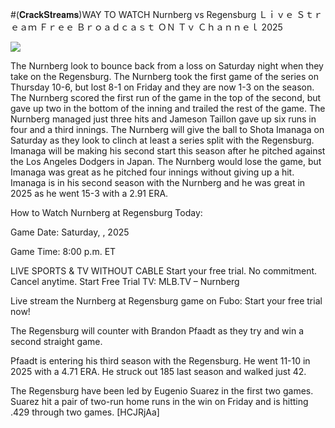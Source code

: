 #(𝐂𝐫𝐚𝐜𝐤𝐒𝐭𝐫𝐞𝐚𝐦𝐬)WAY TO WATCH Nurnberg vs Regensburg Ｌｉｖｅ Ｓｔｒｅａｍ Ｆｒｅｅ Ｂｒｏａｄｃａｓｔ ＯＮ Ｔｖ Ｃｈａｎｎｅｌ  2025  
  
  
[![](https://i.imgur.com/qSNzIqt.png)](https://movie.rssnews.media/JePQNWX.php)  
  
The Nurnberg look to bounce back from a loss on Saturday night when they take on the Regensburg. The Nurnberg took the first game of the series on Thursday 10-6, but lost 8-1 on Friday and they are now 1-3 on the season. The Nurnberg scored the first run of the game in the top of the second, but gave up two in the bottom of the inning and trailed the rest of the game. The Nurnberg managed just three hits and Jameson Taillon gave up six runs in four and a third innings. The Nurnberg will give the ball to Shota Imanaga on Saturday as they look to clinch at least a series split with the Regensburg. Imanaga will be making his second start this season after he pitched against the Los Angeles Dodgers in Japan. The Nurnberg would lose the game, but Imanaga was great as he pitched four innings without giving up a hit. Imanaga is in his second season with the Nurnberg and he was great in 2025 as he went 15-3 with a 2.91 ERA.

How to Watch Nurnberg at Regensburg Today:

Game Date: Saturday, , 2025

Game Time: 8:00 p.m. ET

LIVE SPORTS & TV WITHOUT CABLE
Start your free trial. No commitment. Cancel anytime.
Start Free Trial
TV: MLB.TV – Nurnberg

Live stream the Nurnberg at Regensburg game on Fubo: Start your free trial now!

The Regensburg will counter with Brandon Pfaadt as they try and win a second straight game.

Pfaadt is entering his third season with the Regensburg. He went 11-10 in 2025 with a 4.71 ERA. He struck out 185 last season and walked just 42.

The Regensburg have been led by Eugenio Suarez in the first two games. Suarez hit a pair of two-run home runs in the win on Friday and is hitting .429 through two games. [HCJRjAa]